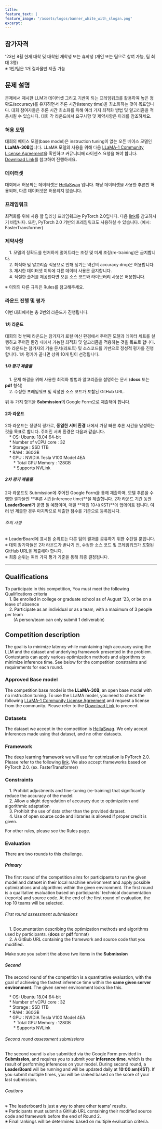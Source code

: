 ```yaml
---
title:
feature_text: |
feature_image: "/assets/logos/banner_white_with_slogan.png"
excerpt:
---
```


## 참가자격

'23년 8월 현재 대학 및 대학원 재학생 또는 휴학생 (개인 또는 팀으로 참여 가능, 팀 최대 3명)  
※ 1인/팀은 1개 결과물만 제출 가능

## 문제 설명

문제에서 제시한 LLM과 데이터셋 그리고 기반이 되는 프레임워크를 활용하여 높은 정확도(accuracy)를 유지하면서 추론 시간(latency time)을 최소화하는 것이 목표입니다. 대회 참여자들은 추론 시간 최소화를 위해 여러 가지 최적화 방법 및 알고리즘을 적용시킬 수 있습니다. 대회 각 라운드에서 요구사항 및 제약사항은 아래를 참조하세요.

### 허용 모델

대회의 베이스 모델(base model)은 instruction tuning이 없는 오픈 베이스 모델인 **LLaMA-30B**입니다. LLaMA 모델의 사용을 위해 다음 [LLaMA-1 Community License Agreement](https://github.com/facebookresearch/llama/blob/main/LICENSE "LLaMA community license agreement")을 확인하고 커뮤니티에 라이센스 요청을 해야 합니다. [Download Link](https://docs.google.com/forms/d/e/1FAIpQLSfqNECQnMkycAp2jP4Z9TFX0cGR4uf7b_fBxjY_OjhJILlKGA/viewform "download link")를 참고하여 진행하세요.

### 데이터셋

대회에서 허용되는 데이터셋은 [HellaSwag](https://huggingface.co/datasets/hellaswag) 입니다. 해당 데이터셋을 사용한 추론만 허용되며, 다른 데이터셋은 허용되지 않습니다.

### 프레임워크

최적화를 위해 사용 할 딥러닝 프레임워크는 PyTorch 2.0입니다. 다음 [link](https://github.com/pytorch/pytorch/tree/v2.0.0)를 참고하시기 바랍니다. 또한, PyTorch 2.0 기반의 프레임워크도 사용하실 수 있습니다. (예시: FasterTransformer)

### 제약사항

 1. 모델의 정확도를 현저하게 떨어트리는 조정 및 미세 조정(re-training)은 금지합니다.  
 2. 최적화 및 알고리즘 적용으로 인해 생기는 약간의 accuracy drop은 허용합니다.  
 3. 제시한 데이터셋 이외에 다른 데이터 사용은 금지합니다.  
 4. 적절한 출처를 제공한다면 오픈 소스 코드와 라이브러리 사용은 허용합니다.

※ 이외의 다른 규칙은 Rules를 참고해주세요.

### 라운드 진행 및 평가

이번 대회에서는 총 2번의 라운드가 진행됩니다.

#### 1차 라운드  

대회의 첫 번째 라운드는 참가자가 로컬 머신 환경에서 주어진 모델과 데이터 세트를 실행하고 주어진 환경 내에서 가능한 최적화 및 알고리즘을 적용하는 것을 목표로 합니다. 1차 라운드는 참가자의 기술 문서(레포트) 및 소스코드를 기반으로 정성적 평가를 진행합니다. 1차 평가가 끝나면 상위 10개 팀이 선정됩니다.

##### 1차 평가 제출물

 1. 문제 해결을 위해 사용한 최적화 방법과 알고리즘을 설명하는 문서 (**docs** 또는 **pdf** 형식)  
 2. 수정한 프레임워크 및 작성한 소스 코드가 포함된 GitHub URL.

위 두 가지 항목을 **Submission**의 Google Form으로 제출해야 합니다.

#### 2차 라운드

2차 라운드는 정량적 평가로, **동일한 서버 환경** 내에서 가장 빠른 추론 시간을 달성하는 것을 목표로 합니다. 주어진 서버 환경은 다음과 같습니다.  
 * OS: Ubuntu 18.04 64-bit  
 * Number of vCPU core : 32  
 * Storage : SSD 1TB  
 * RAM : 360GB  
 * GPU : NVIDIA Tesla V100 Model 4EA  
  * Total GPU Memory : 128GB  
  * Supports NVLink

##### 2차 평가 제출물

2차 라운드도 Submission에 주어진 Google Form을 통해 제출하며, 모델 추론을 수행한 결과물인 **추론 시간(inference time)**을 제출합니다. 2차 라운드 기간 동안 **LeaderBoard**가 운영 될 예정이며, 매일 **아침 10시(KST)**에 업데이트 됩니다. 여러 번 제출한 경우 마지막으로 제출한 점수를 기준으로 등록됩니다.

###### 주의 사항

※ LeaderBoard에 표시된 순위표는 다른 팀의 결과를 공유하기 위한 수단일 뿐입니다.  
※ 대회 참가자들은 2차 라운드가 끝나기 전, 수정한 소스 코드 및 프레임워크가 포함된 GitHub URL을 제출해야 합니다.  
※ 최종 순위는 여러 가지 평가 기준을 통해 최종 결정됩니다.

<hr />

## Qualifications

To participate in this competition, You must meet the following Qualifications criteria  
 1. Be enrolled in college or graduate school as of August '23, or be on a leave of absence  
 2. Participate as an individual or as a team, with a maximum of 3 people per team  
  (A person/team can only submit 1 deliverable)  

## Competition description

The goal is to minimize latency while maintaining high accuracy using the LLM and the dataset and underlying framework presented in the problem. Contestants can apply various optimization methods and algorithms to minimize inference time. See below for the competition constraints and requirements for each round.

### Approved Base model

The competition base model is the **LLaMA-30B**, an open base model with no instruction tuning. To use the LLaMA model, you need to check the following [LLaMA-1 Community License Agreement](https://github.com/facebookresearch/llama/blob/main/LICENSE "LLaMA Community License Agreement") and request a license from the community. Please refer to the [Download Link](https://docs.google.com/forms/d/e/1FAIpQLSfqNECQnMkycAp2jP4Z9TFX0cGR4uf7b_fBxjY_OjhJILlKGA/viewform "Download Link") to proceed.

### Datasets

The dataset we accept in the competition is [HellaSwag](https://huggingface.co/datasets/hellaswag). We only accept inferences made using that dataset, and no other datasets.

### Framework

The deep learning framework we will use for optimization is PyTorch 2.0. Please refer to the following [link](https://github.com/pytorch/pytorch/tree/v2.0.0). We also accept frameworks based on PyTorch 2.0. (ex. FasterTransformer)

### Constraints

 1. Prohibit adjustments and fine-tuning (re-training) that significantly reduce the accuracy of the model.  
 2. Allow a slight degradation of accuracy due to optimization and algorithmic adaptation  
 3. Prohibit the use of data other than the provided dataset.  
 4. Use of open source code and libraries is allowed if proper credit is given.

For other rules, please see the Rules page.

### Evaluation

There are two rounds to this challenge.

##### Primary

The first round of the competition aims for participants to run the given model and dataset in their local machine environment and apply possible optimizations and algorithms within the given environment. The first round is a qualitative evaluation based on participants' technical documentation (reports) and source code. At the end of the first round of evaluation, the top 10 teams will be selected.

###### First round assessment submissions

 1. Documentation describing the optimization methods and algorithms used by participants. (**docs** or **pdf** format)  
 2. A GitBub URL containing the framework and source code that you modified.

Make sure you submit the above two items in the **Submission**

##### Second

The second round of the competition is a quantitative evaluation, with the goal of achieving the fastest inference time within the **same given server environment**. The given server environment looks like this.

 * OS: Ubuntu 18.04 64-bit  
 * Number of vCPU core : 32  
 * Storage : SSD 1TB  
 * RAM : 360GB  
 * GPU : NVIDIA Tesla V100 Model 4EA  
  * Total GPU Memory : 128GB  
  * Supports NVLink

###### Second round assessment submissions

The second round is also submitted via the Google Form provided in **Submission**, and requires you to submit your **inference time**, which is the result of performing inferences on your model. During second round, a **LeaderBoard** will be running and will be updated daily at **10:00 am(KST)**. If you submit multiple times, you will be ranked based on the score of your last submission.

###### Cautions

※ The leaderboard is just a way to share other teams' results.  
※ Participants must submit a GitHub URL containing their modified source code and  framework before the end of Round 2.  
※ Final rankings will be determined based on multiple evaluation criteria.
